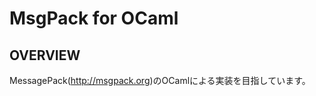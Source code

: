 MsgPack for OCaml
==============================

OVERVIEW
--------
MessagePack(http://msgpack.org)のOCamlによる実装を目指しています。
